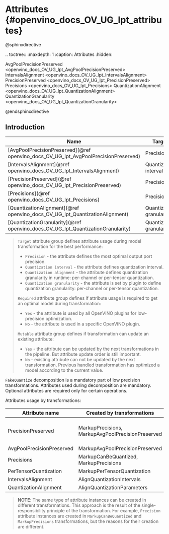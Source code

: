 # Attributes {#openvino_docs_OV_UG_lpt_attributes}

@sphinxdirective

.. toctree::
   :maxdepth: 1
   :caption: Attributes
   :hidden:

   AvgPoolPrecisionPreserved <openvino_docs_OV_UG_lpt_AvgPoolPrecisionPreserved>
   IntervalsAlignment <openvino_docs_OV_UG_lpt_IntervalsAlignment>   
   PrecisionPreserved <openvino_docs_OV_UG_lpt_PrecisionPreserved>
   Precisions <openvino_docs_OV_UG_lpt_Precisions>
   QuantizationAlignment <openvino_docs_OV_UG_lpt_QuantizationAlignment>
   QuantizationGranularity <openvino_docs_OV_UG_lpt_QuantizationGranularity>

@endsphinxdirective

## Introduction

| Name                                                                                | Target                   | Required | Mutable |
|-------------------------------------------------------------------------------------|--------------------------|----------|---------|
| [AvgPoolPrecisionPreserved](@ref openvino_docs_OV_UG_lpt_AvgPoolPrecisionPreserved) | Precision                | No       | Yes     |
| [IntervalsAlignment](@ref openvino_docs_OV_UG_lpt_IntervalsAlignment)               | Quantization interval    | Yes      | Yes     |
| [PrecisionPreserved](@ref openvino_docs_OV_UG_lpt_PrecisionPreserved)               | Precision                | Yes      | Yes     |
| [Precisions](@ref openvino_docs_OV_UG_lpt_Precisions)                               | Precision                | Yes      | Yes     |
| [QuantizationAlignment](@ref openvino_docs_OV_UG_lpt_QuantizationAlignment)         | Quantization granularity | Yes      | Yes     |
| [QuantizationGranularity](@ref openvino_docs_OV_UG_lpt_QuantizationGranularity)     | Quantization granularity | Yes      | No      |

> `Target` attribute group defines attribute usage during model transformation for the best performance:
>  - `Precision` - the attribute defines the most optimal output port precision.
>  - `Quantization interval` - the attribute defines quantization interval.
>  - `Quantization alignment` - the attribute defines quantization granularity in runtime: per-channel or per-tensor quantization.
>  - `Quantization granularity` - the attribute is set by plugin to define quantization granularity: per-channel or per-tensor quantization.
>
> `Required` attribute group defines if attribute usage is required to get an optimal model during transformation:
>  - `Yes` - the attribute is used by all OpenVINO plugins for low-precision optimization.
>  - `No` - the attribute is used in a specific OpenVINO plugin.
>
> `Mutable` attribute group defines if transformation can update an existing attribute:
>  - `Yes` - the attribute can be updated by the next transformations in the pipeline. But attribute update order is still important.
>  - `No` - existing attribute can not be updated by the next transformation. Previous handled transformation has optimized a model according to the current value.

`FakeQuantize` decomposition is a mandatory part of low precision transformations. Attributes used during decomposition are mandatory. Optional attributes are required only for certain operations.

Attributes usage by transformations:

| Attribute name            | Created by transformations                        | Used by transformations                                                                                                           |
|---------------------------|---------------------------------------------------|-----------------------------------------------------------------------------------------------------------------------------------|
| PrecisionPreserved        | MarkupPrecisions, MarkupAvgPoolPrecisionPreserved | AlignQuantizationIntervals, AlignQuantizationParameters, FakeQuantizeDecompositionTransformation, MarkupAvgPoolPrecisionPreserved |
| AvgPoolPrecisionPreserved | MarkupAvgPoolPrecisionPreserved                   |                                                                                                                                   |
| Precisions                | MarkupCanBeQuantized, MarkupPrecisions            | FakeQuantizeDecompositionTransformation                                                                                           |
| PerTensorQuantization     | MarkupPerTensorQuantization                       |                                                                                                                                   |
| IntervalsAlignment        | AlignQuantizationIntervals                        | FakeQuantizeDecompositionTransformation                                                                                           |
| QuantizationAlignment     | AlignQuantizationParameters                       | FakeQuantizeDecompositionTransformation                                                                                           |

> **NOTE**: The same type of attribute instances can be created in different transformations. This approach is the result of the single-responsibility principle of the transformation. For example, `Precision` attribute instances are created in `MarkupCanBeQuantized` and `MarkupPrecisions` transformations, but the reasons for their creation are different.
